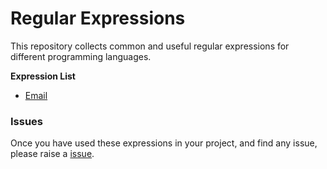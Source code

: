 Regular Expressions
======================

This repository collects common and useful regular expressions for different programming languages.

**Expression List**
- [Email](https://github.com/sgyyz/regular-expressions/Email.MD)

### Issues
Once you have used these expressions in your project, and find any issue, please raise a [issue](https://github.com/sgyyz/regular-expressions/issues).